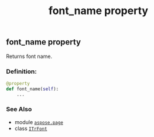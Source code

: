 ﻿---
title: font_name property
second_title: Aspose.Page for Python via .NET API References
description: 
type: docs
weight: 100
url: /python-net/aspose.page/itrfont/font_name/
is_root: false
---

## font_name property


Returns font name.
### Definition:
```python
@property
def font_name(self):
    ...
```

### See Also
* module [`aspose.page`](../../)
* class [`ITrFont`](/page/python-net/aspose.page/itrfont)
